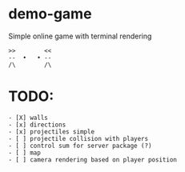 # demo-game

Simple online game with terminal rendering

```
>>        <<
--  •   • --
/\        /\

```

# TODO:

```
- [X] walls
- [x] directions
- [x] projectiles simple
- [ ] projectile collision with players
- [ ] control sum for server package (?)
- [ ] map
- [ ] camera rendering based on player position
```
